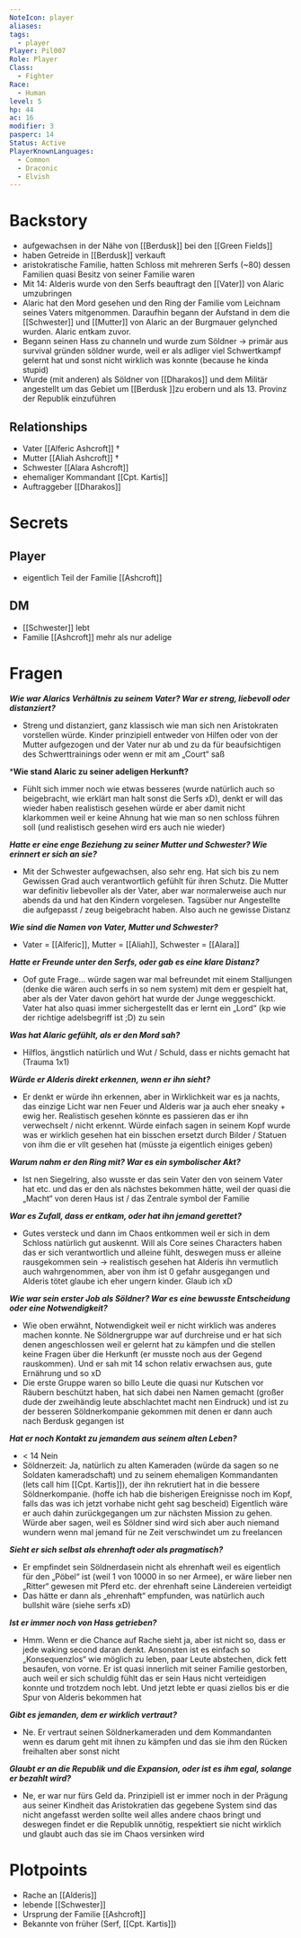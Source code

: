```yaml
---
NoteIcon: player
aliases: 
tags:
  - player
Player: Pil007
Role: Player
Class:
  - Fighter
Race:
  - Human
level: 5
hp: 44
ac: 16
modifier: 3
pasperc: 14
Status: Active
PlayerKnownLanguages:
  - Common
  - Draconic
  - Elvish
---
```



# Backstory
- aufgewachsen in der Nähe von [[Berdusk]] bei den [[Green Fields]]
- haben Getreide in [[Berdusk]] verkauft
- aristokratische Familie, hatten Schloss mit mehreren Serfs (~80) dessen Familien quasi Besitz von seiner Familie waren
- Mit 14: Alderis wurde von den Serfs beauftragt den [[Vater]] von Alaric umzubringen 
- Alaric hat den Mord gesehen und den Ring der Familie vom Leichnam seines Vaters mitgenommen. Daraufhin begann der Aufstand in dem die [[Schwester]] und [[Mutter]] von Alaric an der Burgmauer gelynched wurden. Alaric entkam zuvor.
- Begann seinen Hass zu channeln und wurde zum Söldner -> primär aus survival gründen söldner wurde, weil er als adliger viel Schwertkampf gelernt hat und sonst nicht wirklich was konnte (because he kinda stupid)
- Wurde (mit anderen) als Söldner von [[Dharakos]] und dem Militär angestellt um das Gebiet um [[Berdusk ]]zu erobern und als 13. Provinz der Republik einzuführen

## Relationships
- Vater [[Alferic Ashcroft]] †
- Mutter [[Aliah Ashcroft]] †
- Schwester [[Alara Ashcroft]]
- ehemaliger Kommandant [[Cpt. Kartis]]
- Auftraggeber [[Dharakos]]
# Secrets
## Player
- eigentlich Teil der Familie [[Ashcroft]]
## DM
- [[Schwester]] lebt
- Familie [[Ashcroft]] mehr als nur adelige

# Fragen
***Wie war Alarics Verhältnis zu seinem Vater? War er streng, liebevoll oder distanziert?***
- Streng und distanziert, ganz klassisch wie man sich nen Aristokraten vorstellen würde. Kinder prinzipiell entweder von Hilfen oder von der Mutter aufgezogen und der Vater nur ab und zu da für beaufsichtigen des Schwerttrainings oder wenn er mit am „Court“ saß

***Wie stand Alaric zu seiner adeligen Herkunft?**
- Fühlt sich immer noch wie etwas besseres (wurde natürlich auch so beigebracht, wie erklärt man halt sonst die Serfs xD), denkt er will das wieder haben realistisch gesehen würde er aber damit nicht klarkommen weil er keine Ahnung hat wie man so nen schloss führen soll (und realistisch gesehen wird ers auch nie wieder)

***Hatte er eine enge Beziehung zu seiner Mutter und Schwester? Wie erinnert er sich an sie?***
- Mit der Schwester aufgewachsen, also sehr eng. Hat sich bis zu nem Gewissen Grad auch verantwortlich gefühlt für ihren Schutz. Die Mutter war definitiv liebevoller als der Vater, aber war normalerweise auch nur abends da und hat den Kindern vorgelesen. Tagsüber nur Angestellte die aufgepasst / zeug beigebracht haben. Also auch ne gewisse Distanz

***Wie sind die Namen von Vater, Mutter und Schwester?***
- Vater = [[Alferic]], Mutter = [[Aliah]], Schwester = [[Alara]]

***Hatte er Freunde unter den Serfs, oder gab es eine klare Distanz?***
- Oof gute Frage… würde sagen war mal befreundet mit einem Stalljungen (denke die wären auch serfs in so nem system) mit dem er gespielt hat, aber als der Vater davon gehört hat wurde der Junge weggeschickt. Vater hat also quasi immer sichergestellt das er lernt ein „Lord“ (kp wie der richtige adelsbegriff ist ;D) zu sein

***Was hat Alaric gefühlt, als er den Mord sah?***
- Hilflos, ängstlich natürlich und Wut / Schuld, dass er nichts gemacht hat (Trauma 1x1)

***Würde er Alderis direkt erkennen, wenn er ihn sieht?***
- Er denkt er würde ihn erkennen, aber in Wirklichkeit war es ja nachts, das einzige Licht war nen Feuer und Alderis war ja auch eher sneaky + ewig her. Realistisch gesehen könnte es passieren das er ihn verwechselt / nicht erkennt. Würde einfach sagen in seinem Kopf wurde was er wirklich gesehen hat ein bisschen ersetzt durch Bilder / Statuen von ihm die er vllt gesehen hat (müsste ja eigentlich einiges geben)

***Warum nahm er den Ring mit? War es ein symbolischer Akt?***
- Ist nen Siegelring, also wusste er das sein Vater den von seinem Vater hat etc. und das er den als nächstes bekommen hätte, weil der quasi die „Macht“ von deren Haus ist / das Zentrale symbol der Familie

***War es Zufall, dass er entkam, oder hat ihn jemand gerettet?***
- Gutes versteck und dann im Chaos entkommen weil er sich in dem Schloss natürlich gut auskennt. Will als Core seines Characters haben das er sich verantwortlich und alleine fühlt, deswegen muss er alleine rausgekommen sein -> realistisch gesehen hat Alderis ihn vermutlich auch wahrgenommen, aber von ihm ist 0 gefahr ausgegangen und Alderis tötet glaube ich eher ungern kinder. Glaub ich xD

***Wie war sein erster Job als Söldner? War es eine bewusste Entscheidung oder eine Notwendigkeit?***
- Wie oben erwähnt, Notwendigkeit weil er nicht wirklich was anderes machen konnte. Ne Söldnergruppe war auf durchreise und er hat sich denen angeschlossen weil er gelernt hat zu kämpfen und die stellen keine Fragen über die Herkunft (er musste noch aus der Gegend rauskommen). Und er sah mit 14 schon relativ erwachsen aus, gute Ernährung und so xD
- Die erste Gruppe waren so billo Leute die quasi nur Kutschen vor Räubern beschützt haben, hat sich dabei nen Namen gemacht (großer dude der zweihändig leute abschlachtet macht nen Eindruck) und ist zu der besseren Söldnerkompanie gekommen mit denen er dann auch nach Berdusk gegangen ist

 ***Hat er noch Kontakt zu jemandem aus seinem alten Leben?***
- < 14 Nein
- Söldnerzeit: Ja, natürlich zu alten Kameraden (würde da sagen so ne Soldaten kameradschaft) und zu seinem ehemaligen Kommandanten (lets call him [[Cpt. Kartis]]), der ihn rekrutiert hat in die bessere Söldnerkompanie. (hoffe ich hab die bisherigen Ereignisse noch im Kopf, falls das was ich jetzt vorhabe nicht geht sag bescheid) Eigentlich wäre er auch dahin zurückgegangen um zur nächsten Mission zu gehen. Würde aber sagen, weil es Söldner sind wird sich aber auch niemand wundern wenn mal jemand für ne Zeit verschwindet um zu freelancen

***Sieht er sich selbst als ehrenhaft oder als pragmatisch?***
- Er empfindet sein Söldnerdasein nicht als ehrenhaft weil es eigentlich für den „Pöbel“ ist (weil 1 von 10000 in so ner Armee), er wäre lieber nen „Ritter“ gewesen mit Pferd etc. der ehrenhaft seine Ländereien verteidigt
- Das hätte er dann als „ehrenhaft“ empfunden, was natürlich auch bullshit wäre (siehe serfs xD)

***Ist er immer noch von Hass getrieben?***
- Hmm. Wenn er die Chance auf Rache sieht ja, aber ist nicht so, dass er jede waking second daran denkt. Ansonsten ist es einfach so „Konsequenzlos“ wie möglich zu leben, paar Leute abstechen, dick fett besaufen, von vorne. Er ist quasi innerlich mit seiner Familie gestorben, auch weil er sich schuldig fühlt das er sein Haus nicht verteidigen konnte und trotzdem noch lebt. Und jetzt lebte er quasi ziellos bis er die Spur von Alderis bekommen hat

***Gibt es jemanden, dem er wirklich vertraut?***
- Ne. Er vertraut seinen Söldnerkameraden und dem Kommandanten wenn es darum geht mit ihnen zu kämpfen und das sie ihm den Rücken freihalten aber sonst nicht

***Glaubt er an die Republik und die Expansion, oder ist es ihm egal, solange er bezahlt wird?***
- Ne, er war nur fürs Geld da. Prinzipiell ist er immer noch in der Prägung aus seiner Kindheit das Aristokratien das gegebene System sind das nicht angefasst werden sollte weil alles andere chaos bringt und deswegen findet er die Republik unnötig, respektiert sie nicht wirklich und glaubt auch das sie im Chaos versinken wird

# Plotpoints
- Rache an [[Alderis]]
- lebende [[Schwester]]
- Ursprung der Familie [[Ashcroft]]
- Bekannte von früher (Serf, [[Cpt. Kartis]])